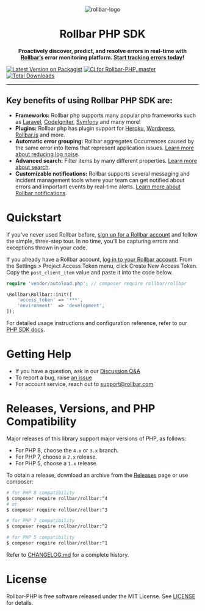 <p align="center">
  <img alt="rollbar-logo" src="https://user-images.githubusercontent.com/3300063/207964480-54eda665-d6fe-4527-ba51-b0ab3f41f10b.png" />
</p>

<h1 align="center">Rollbar PHP SDK</h1>

<p align="center">
  <strong>Proactively discover, predict, and resolve errors in real-time with <a href="https://rollbar.com">Rollbar’s</a> error monitoring platform. <a href="https://rollbar.com/signup/">Start tracking errors today</a>!</strong>
</p>


[![Latest Version on Packagist](https://img.shields.io/packagist/v/rollbar/rollbar.svg?style=flat-square)](https://packagist.org/packages/rollbar/rollbar)
[![CI for Rollbar-PHP, master](https://github.com/rollbar/rollbar-php/actions/workflows/ci.yml/badge.svg)](https://github.com/rollbar/rollbar-php/actions/workflows/ci.yml)
[![Total Downloads](https://img.shields.io/packagist/dt/rollbar/rollbar.svg?style=flat-square)](https://packagist.org/packages/rollbar/rollbar)

---

## Key benefits of using Rollbar PHP SDK are:
- **Frameworks:** Rollbar php supports many popular php frameworks such as <a href="https://docs.rollbar.com/docs/laravel">Laravel</a>, <a href="https://docs.rollbar.com/docs/codeigniter">CodeIgniter</a>, <a href="https://docs.rollbar.com/docs/symfony">Symfony</a> and many more!
- **Plugins:** Rollbar php has plugin support for <a href="https://docs.rollbar.com/docs/php-heroku">Heroku</a>, <a href="https://docs.rollbar.com/docs/wordpress">Wordpress</a>, <a href="https://docs.rollbar.com/docs/php-integration-with-rollbarjs">Rollbar.js</a> and more.
- **Automatic error grouping:** Rollbar aggregates Occurrences caused by the same error into Items that represent application issues. <a href="https://docs.rollbar.com/docs/grouping-occurrences">Learn more about reducing log noise</a>.
- **Advanced search:** Filter items by many different properties. <a href="https://docs.rollbar.com/docs/search-items">Learn more about search</a>.
- **Customizable notifications:** Rollbar supports several messaging and incident management tools where your team can get notified about errors and important events by real-time alerts. <a href="https://docs.rollbar.com/docs/notifications">Learn more about Rollbar notifications</a>.



# Quickstart

If you've never used Rollbar before, [sign up for a Rollbar account][signup]
and follow the simple, three-step tour. In no time, you'll be capturing errors
and exceptions thrown in your code.

If you already have a Rollbar account, [log in to your Rollbar account][login].
From the Settings > Project Access Token menu, click Create New Access Token.
Copy the `post_client_item` value and paste it into the code below.

```php
require 'vendor/autoload.php'; // composer require rollbar/rollbar

\Rollbar\Rollbar::init([
    'access_token' => '***', 
    'environment'  => 'development',
]);
```

For detailed usage instructions and configuration reference, refer to our
[PHP SDK docs][sdkdoc].

[login]: https://rollbar.com/login/
[sdkdoc]:https://docs.rollbar.com/docs/php
[signup]: https://rollbar.com/signup

# Getting Help

* If you have a question, ask in our [Discussion Q&amp;A][q-a]
* To report a bug, raise [an issue][issue]
* For account service, reach out to [support@rollbar.com][support]

[issue]:https://github.com/rollbar/rollbar-php/issues
[q-a]:https://github.com/rollbar/rollbar-php/discussions/categories/q-a
[support]:mailto:support@rollbar.com

# Releases, Versions, and PHP Compatibility

Major releases of this library support major versions of PHP, as follows:

* For PHP 8, choose the `4.x` or `3.x` branch.
* For PHP 7, choose a `2.x` release.
* For PHP 5, choose a `1.x` release.

To obtain a release, download an archive from the [Releases] page or use
composer:

```sh
# for PHP 8 compatibility
$ composer require rollbar/rollbar:^4
# or
$ composer require rollbar/rollbar:^3

# for PHP 7 compatibility
$ composer require rollbar/rollbar:^2

# for PHP 5 compatibility
$ composer require rollbar/rollbar:^1
```

Refer to [CHANGELOG.md] for a complete history.

[CHANGELOG.md]: ./CHANGELOG.md
[Releases]: https://github.com/rollbar/rollbar-php/releases

# License
Rollbar-PHP is free software released under the MIT License. See [LICENSE]
for details.

[LICENSE]: ./LICENSE
